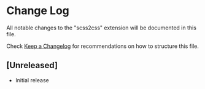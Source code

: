 # Change Log

All notable changes to the "scss2css" extension will be documented in this file.

Check [Keep a Changelog](http://keepachangelog.com/) for recommendations on how to structure this file.

## [Unreleased]

- Initial release